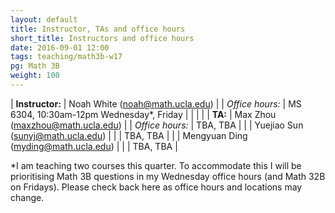 ```yaml
---
layout: default
title: Instructor, TAs and office hours
short_title: Instructors and office hours
date: 2016-09-01 12:00
tags: teaching/math3b-w17
pg: Math 3B
weight: 100
---
```




| __Instructor:__ | Noah White (<a href="mailto:noah@math.ucla.edu">noah@math.ucla.edu</a>)              |
| _Office hours:_ | MS 6304, 10:30am-12pm Wednesday*, Friday                                              |
|                 |                                                                                      |
| __TA:__         | Max Zhou (<a href="mailto:maxzhou@math.ucla.edu">maxzhou@math.ucla.edu</a>)          |
| _Office hours:_ | TBA, TBA                                                                    |
|                 | Yuejiao Sun (<a href="mailto:sunyj@math.ucla.edu">sunyj@math.ucla.edu</a>)  |
|                 | TBA, TBA                                                             |
|                 | Mengyuan Ding (<a href="mailto:myding@math.ucla.edu">myding@math.ucla.edu</a>) |
|                 | TBA, TBA                                                             |


*I am teaching two courses this quarter. To accommodate this I will be prioritising Math 3B questions in my Wednesday office hours (and Math 32B on Fridays). Please check back here as office hours and locations may change.
